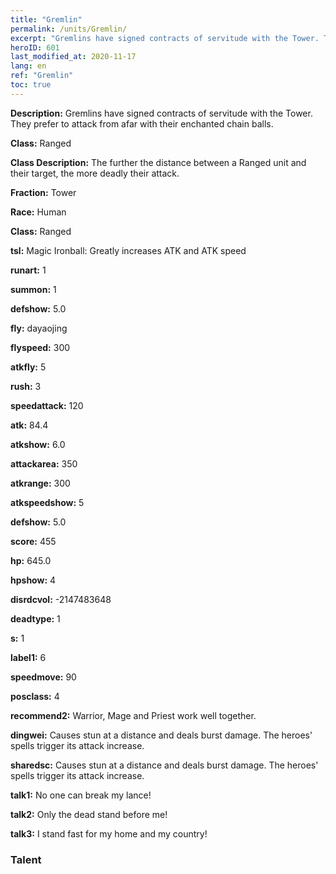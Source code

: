 ```yaml
---
title: "Gremlin"
permalink: /units/Gremlin/
excerpt: "Gremlins have signed contracts of servitude with the Tower. They prefer to attack from afar with their enchanted chain balls."
heroID: 601
last_modified_at: 2020-11-17
lang: en
ref: "Gremlin"
toc: true
---
```

 **Description:** Gremlins have signed contracts of servitude with the Tower. They prefer to attack from afar with their enchanted chain balls.

 **Class:** Ranged

 **Class Description:** The further the distance between a Ranged unit and their target, the more deadly their attack.

 **Fraction:** Tower

 **Race:** Human

 **Class:** Ranged

 **tsl:** Magic Ironball: Greatly increases ATK and ATK speed

 **runart:** 1

 **summon:** 1

 **defshow:** 5.0

 **fly:** dayaojing

 **flyspeed:** 300

 **atkfly:** 5

 **rush:** 3

 **speedattack:** 120

 **atk:** 84.4

 **atkshow:** 6.0

 **attackarea:** 350

 **atkrange:** 300

 **atkspeedshow:** 5

 **defshow:** 5.0

 **score:** 455

 **hp:** 645.0

 **hpshow:** 4

 **disrdcvol:** -2147483648

 **deadtype:** 1

 **s:** 1

 **label1:** 6

 **speedmove:** 90

 **posclass:** 4

 **recommend2:** Warrior, Mage and Priest work well together. 

 **dingwei:** Causes stun at a distance and deals burst damage. The heroes' spells trigger its attack increase.

 **sharedsc:** Causes stun at a distance and deals burst damage. The heroes' spells trigger its attack increase.

 **talk1:** No one can break my lance!

 **talk2:** Only the dead stand before me!

 **talk3:** I stand fast for my home and my country!

### Talent
